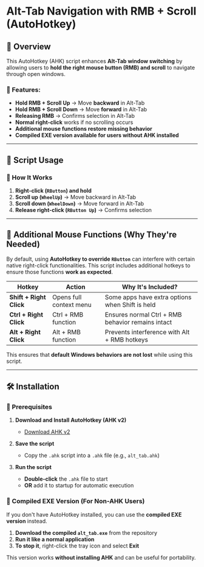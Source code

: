 # Alt-Tab Navigation with RMB + Scroll (AutoHotkey)

## 🚀 Overview
This AutoHotkey (AHK) script enhances **Alt-Tab window switching** by allowing users to **hold the right mouse button (RMB) and scroll** to navigate through open windows.

### 🔹 Features:
- **Hold RMB + Scroll Up** → Move **backward** in Alt-Tab  
- **Hold RMB + Scroll Down** → Move **forward** in Alt-Tab  
- **Releasing RMB** → Confirms selection in Alt-Tab  
- **Normal right-click** works if no scrolling occurs  
- **Additional mouse functions restore missing behavior**  
- **Compiled EXE version available for users without AHK installed**  

---

## 📜 Script Usage
### **🎯 How It Works**
1. **Right-click (`RButton`) and hold**
2. **Scroll up (`WheelUp`)** → Move backward in Alt-Tab
3. **Scroll down (`WheelDown`)** → Move forward in Alt-Tab
4. **Release right-click (`RButton Up`)** → Confirms selection

---

## 🔧 Additional Mouse Functions (Why They're Needed)
By default, using **AutoHotkey to override `RButton`** can interfere with certain native right-click functionalities. This script includes additional hotkeys to ensure those functions **work as expected**.

| Hotkey | Action | Why It's Included? |
|--------|--------|--------------------|
| **Shift + Right Click** | Opens full context menu | Some apps have extra options when Shift is held |
| **Ctrl + Right Click** | Ctrl + RMB function | Ensures normal Ctrl + RMB behavior remains intact |
| **Alt + Right Click** | Alt + RMB function | Prevents interference with Alt + RMB hotkeys |

This ensures that **default Windows behaviors are not lost** while using this script.

---

## 🛠 Installation
### **🔹 Prerequisites**
1. **Download and Install AutoHotkey (AHK v2)**  
   - [Download AHK v2](https://www.autohotkey.com/)  

2. **Save the script**
   - Copy the `.ahk` script into a `.ahk` file (e.g., `alt_tab.ahk`)

3. **Run the script**
   - **Double-click** the `.ahk` file to start
   - **OR** add it to startup for automatic execution

### **🔹 Compiled EXE Version (For Non-AHK Users)**
If you don't have AutoHotkey installed, you can use the **compiled EXE version** instead.

1. **Download the compiled `alt_tab.exe`** from the repository
2. **Run it like a normal application**
3. **To stop it**, right-click the tray icon and select **Exit**

This version works **without installing AHK** and can be useful for portability.
